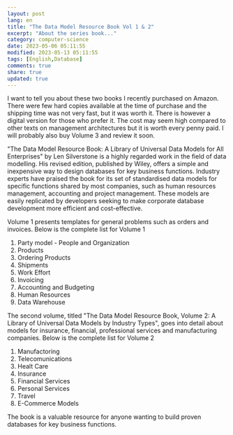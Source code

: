 ```yaml
---
layout: post
lang: en
title: "The Data Model Resource Book Vol 1 & 2"
excerpt: "About the series book..."
category: computer-science
date: 2023-05-06 05:11:55
modified: 2023-05-13 05:11:55
tags: [English,Database]
comments: true
share: true
updated: true
---
```

I want to tell you about these two books I recently purchased on Amazon. There were few hard copies available at the time of purchase and the shipping time was not very fast, but it was worth it. There is however a digital version for those who prefer it. The cost may seem high compared to other texts on management architectures but it is worth every penny paid. I will probably also buy Volume 3 and review it soon.

"The Data Model Resource Book: A Library of Universal Data Models for All Enterprises" by Len Silverstone is a highly regarded work in the field of data modelling. His revised edition, published by Wiley, offers a simple and inexpensive way to design databases for key business functions. Industry experts have praised the book for its set of standardised data models for specific functions shared by most companies, such as human resources management, accounting and project management. These models are easily replicated by developers seeking to make corporate database development more efficient and cost-effective.

Volume 1 presents templates for general problems such as orders and invoices. Below is the complete list for Volume 1

1. Party model - People and Organization
2. Products
3. Ordering Products
4. Shipments
5. Work Effort
6. Invoicing
7. Accounting and Budgeting
8. Human Resources
9. Data Warehouse


The second volume, titled "The Data Model Resource Book, Volume 2: A Library of Universal Data Models by Industry Types", goes into detail about models for insurance, financial, professional services and manufacturing companies.
Below is the complete list for Volume 2

1. Manufactoring
2. Telecomunications
3. Healt Care
4. Insurance
5. Financial Services
6. Personal Services
7. Travel
8. E-Commerce Models

The book is a valuable resource for anyone wanting to build proven databases for key business functions.